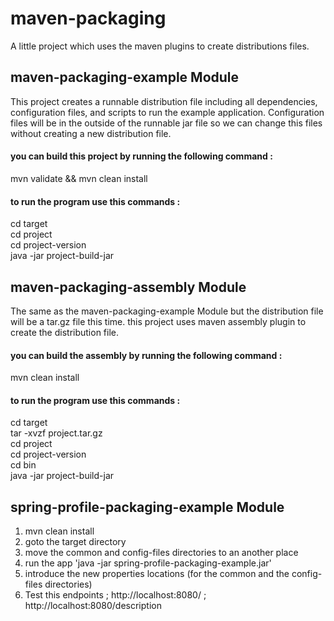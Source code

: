 # maven-packaging
A little project which uses the maven plugins to create distributions files.
 
 ## maven-packaging-example Module
 This project creates a runnable distribution file including all dependencies, configuration files, and scripts to run the example application.
 Configuration files will be in the outside of the runnable jar file so we can change this files without creating a new distribution file.
   #### you can build this project by running the following command :
   mvn validate && mvn clean install
   #### to run the program use this commands :
   cd target  
   cd project  
   cd project-version  
   java -jar project-build-jar  
 
  ## maven-packaging-assembly Module
  The same as the maven-packaging-example Module but the distribution file will be a tar.gz file this time. this project uses maven assembly plugin to 
  create the distribution file.
   #### you can build the assembly by running the following command :
   mvn clean install
   #### to run the program use this commands :
   cd target  
   tar -xvzf project.tar.gz  
   cd project  
   cd project-version  
   cd bin  
   java -jar project-build-jar

   ## spring-profile-packaging-example Module
   1. mvn clean install
   2. goto the target directory
   3. move the common and config-files directories to an another place
   4. run the app 'java -jar spring-profile-packaging-example.jar'
   5. introduce the new properties locations (for the common and the config-files directories)
   6. Test this endpoints ; http://localhost:8080/ ; http://localhost:8080/description
